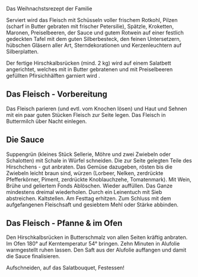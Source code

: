 
Das Weihnachstsrezept der Familie

Serviert wird das Fleisch mit Schüsseln voller frischem Rotkohl, Pilzen (scharf in Butter gebraten mit frischer Petersilie), Spätzle, Kroketten, Maronen, Preiselbeeren, der Sauce und gutem Rotwein auf einer festlich gedeckten Tafel mit dem guten Silberbesteck, den feinen Untersetzern, hübschen Gläsern aller Art, Sterndekorationen und Kerzenleuchtern auf Silberplatten.

Der fertige Hirschkalbsrücken (mind. 2 kg) wird auf einem Salatbett angerichtet, welches mit in Butter gebratenen und mit Preiselbeeren gefüllten Pfirsichhälften garniert wird .

## Das Fleisch - Vorbereitung
Das Fleisch parieren (und evtl. vom Knochen lösen) und Haut und Sehnen mit ein paar guten Stücken Fleisch zur Seite legen.
Das Fleisch in Buttermilch über Nacht einlegen.

## Die Sauce
Suppengrün (kleines Stück Sellerie, Möhre und zwei Zwiebeln oder Schalotten) mit Schale in Würfel schneiden. Die zur Seite gelegten Teile des Hirschchens - gut anbraten. Das Gemüse dazugeben, rösten bis die Zwiebeln leicht braun sind, würzen (Lorbeer, Nelken, zerdrückte Pfefferkörner, Piment, zerdrückte Knoblauchzehe, Tomatenmark). Mit Wein, Brühe und geliertem Fonds Ablöschen. Wieder auffüllen. Das Ganze mindestens dreimal wiederholen. Durch ein Leinentuch mit Sieb abstreichen. Kaltstellen.
Am Festtag erhitzen.
Zum Schluss mit dem aufgefangenen Fleischsaft und gesiebtem Mehl oder Stärke abbinden.

## Das Fleisch - Pfanne & im Ofen
Den Hirschkalbsrücken in Butterschmalz von allen Seiten kräftig anbraten.
Im Ofen 180° auf Kerntemperatur 54° bringen.
Zehn Minuten in Alufolie warmgestellt ruhen lassen.
Den Saft aus der Alufolie auffangen und damit die Sauce finalisieren.

Aufschneiden, auf das Salatbouquet, Festessen!
